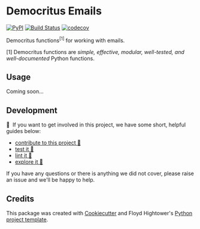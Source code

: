 # Democritus Emails

[![PyPI](https://img.shields.io/pypi/v/d8s-emails.svg)](https://pypi.python.org/pypi/d8s-emails)
[![Build Status](https://travis-ci.com/democritus-project/d8s-emails.svg?branch=main)](https://travis-ci.com/democritus-project/d8s-emails)
[![codecov](https://codecov.io/gh/democritus-project/d8s-emails/branch/main/graph/badge.svg?token=V0WOIXRGMM)](https://codecov.io/gh/democritus-project/d8s-emails)

Democritus functions<sup>[1]</sup> for working with emails.

[1] Democritus functions are <i>simple, effective, modular, well-tested, and well-documented</i> Python functions.

## Usage

Coming soon...

## Development

👋 &nbsp;If you want to get involved in this project, we have some short, helpful guides below:

- [contribute to this project 🥇][contributing]
- [test it 🧪][local-dev]
- [lint it 🧹][local-dev]
- [explore it 🔭][local-dev]

If you have any questions or there is anything we did not cover, please raise an issue and we'll be happy to help.

## Credits

This package was created with [Cookiecutter](https://github.com/audreyr/cookiecutter) and Floyd Hightower's [Python project template](https://github.com/fhightower-templates/python-project-template).

[contributing]: https://github.com/democritus-project/.github/blob/main/CONTRIBUTING.md#contributing-a-pr-
[local-dev]: https://github.com/democritus-project/.github/blob/main/CONTRIBUTING.md#local-development-
